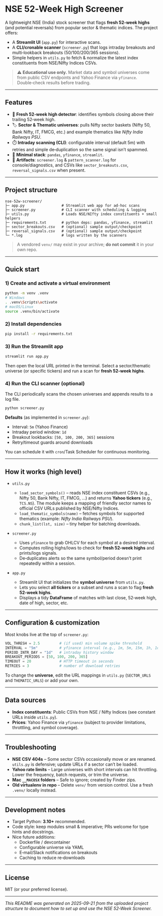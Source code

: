 # NSE 52‑Week High Screener

A lightweight NSE (India) stock screener that flags **fresh 52‑week highs** (and potential reversals) from popular sector & thematic indices. The project offers:

- A **Streamlit UI** (`app.py`) for interactive scans.
- A **CLI/cronable scanner** (`screener.py`) that logs intraday breakouts and multi‑lookback breakouts (50/100/200/365 sessions).
- Simple helpers in `utils.py` to fetch & normalize the latest index constituents from NSE/NIfty Indices CSVs.

> ⚠️ **Educational use only.** Market data and symbol universes come from public CSV endpoints and Yahoo Finance via `yfinance`. Double‑check results before trading.

---

## Features

- 🔎 **Fresh 52‑week high detector**: identifies symbols closing above their trailing 52‑week high.
- 🏷️ **Sector & Thematic universes**: pulls Nifty sector baskets (Nifty 50, Bank Nifty, IT, FMCG, etc.) and example thematics like *Nifty India Railways PSU*.
- ⏱️ **Intraday scanning (CLI)**: configurable interval (default 5m) with retries and simple de‑duplication so the same signal isn’t spammed.
- 🧰 **Minimal stack**: `pandas`, `yfinance`, `streamlit`.
- 🧾 **Artifacts**: `screener.log` & `pattern_scanner.log` for console/diagnostics, and CSVs like `sector_breakouts.csv`, `reversal_signals.csv` when present.

---

## Project structure

```
nse-52w-screener/
├─ app.py                 # Streamlit web app for ad‑hoc scans
├─ screener.py            # CLI scanner with scheduling & logging
├─ utils.py               # Loads NSE/NIfty index constituents + small helpers
├─ requirements.txt       # python deps: pandas, yfinance, streamlit
├─ sector_breakouts.csv   # (optional) sample output/checkpoint
├─ reversal_signals.csv   # (optional) sample output/checkpoint
└─ *.log                  # logs written by the scanners
```
> A vendored `venv/` may exist in your archive; **do not commit** it in your own repo.

---

## Quick start

### 1) Create and activate a virtual environment
```bash
python -m venv .venv
# Windows
. .venv\Scripts\activate
# macOS/Linux
source .venv/bin/activate
```

### 2) Install dependencies
```bash
pip install -r requirements.txt
```

### 3) Run the Streamlit app
```bash
streamlit run app.py
```
Then open the local URL printed in the terminal. Select a sector/thematic universe (or specific tickers) and run a scan for **fresh 52‑week highs**.

### 4) Run the CLI scanner (optional)
The CLI periodically scans the chosen universes and appends results to a log file.

```bash
python screener.py
```
**Defaults** (as implemented in `screener.py`):
- Interval: `5m` (Yahoo Finance)
- Intraday period window: `1d`
- Breakout lookbacks: `[50, 100, 200, 365]` sessions
- Retry/timeout guards around downloads

You can schedule it with `cron`/Task Scheduler for continuous monitoring.

---

## How it works (high level)

- `utils.py`
  - `load_sector_symbols()` – reads NSE index constituent CSVs (e.g., Nifty 50, Bank Nifty, IT, FMCG, …) and returns **Yahoo tickers** (e.g., `TCS.NS`). The module keeps a mapping of friendly sector names to official CSV URLs published by NSE/Nifty Indices.
  - `load_thematic_symbols(name)` – fetches symbols for supported thematics (example: *Nifty India Railways PSU*).
  - `chunk_list(lst, size)` – tiny helper for batching downloads.

- `screener.py`
  - Uses `yfinance` to grab OHLCV for each symbol at a desired interval.
  - Computes rolling highs/lows to check for **fresh 52‑week highs** and prints/logs signals.
  - De‑duplicates alerts so the same symbol/period doesn’t print repeatedly within a session.

- `app.py`
  - Streamlit UI that initializes the **symbol universe** from `utils.py`.
  - Lets you select **all tickers** or a subset and runs a scan to flag **fresh 52‑week highs**.
  - Displays a tidy **DataFrame** of matches with last close, 52‑week high, date of high, sector, etc.

---

## Configuration & customization

Most knobs live at the top of `screener.py`:

```python
VOL_THRESH = 2.5         # (if used) min volume spike threshold
INTERVAL = "5m"          # yfinance interval (e.g., 1m, 5m, 15m, 1h, 1d)
PERIOD_INTR_DAY = "1d"   # intraday history window
BREAKOUT_PERIODS = [50, 100, 200, 365]
TIMEOUT = 20             # HTTP timeout in seconds
RETRIES = 3              # number of download retries
```

To change the **universe**, edit the URL mappings in `utils.py` (`SECTOR_URLS` and `THEMATIC_URLS`) or add your own.

---

## Data sources

- **Index constituents**: Public CSVs from NSE / Nifty Indices (see constant URLs inside `utils.py`).
- **Prices**: Yahoo Finance via `yfinance` (subject to provider limitations, throttling, and symbol coverage).

---

## Troubleshooting

- **NSE CSV 404s** – Some sector CSVs occasionally move or are renamed. `utils.py` is defensive; update URLs if a sector can’t be loaded.
- **Yahoo rate limits** – Large universes with short intervals can hit throttling. Lower the frequency, batch requests, or trim the universe.
- **Mac `__MACOSX` folders** – Safe to ignore; created by Finder zips.
- **Old virtualenv in repo** – Delete `venv/` from version control. Use a fresh `.venv/` locally instead.

---

## Development notes

- Target Python: **3.10+** recommended.
- Code style: keep modules small & imperative; PRs welcome for type hints and docstrings.
- Nice future additions:
  - Dockerfile / devcontainer
  - Configurable universe via YAML
  - E‑mail/Slack notifications on breakouts
  - Caching to reduce re‑downloads

---

## License

MIT (or your preferred license).

---

_This README was generated on 2025-09-21 from the uploaded project structure to document how to set up and use the NSE 52‑Week Screener._
